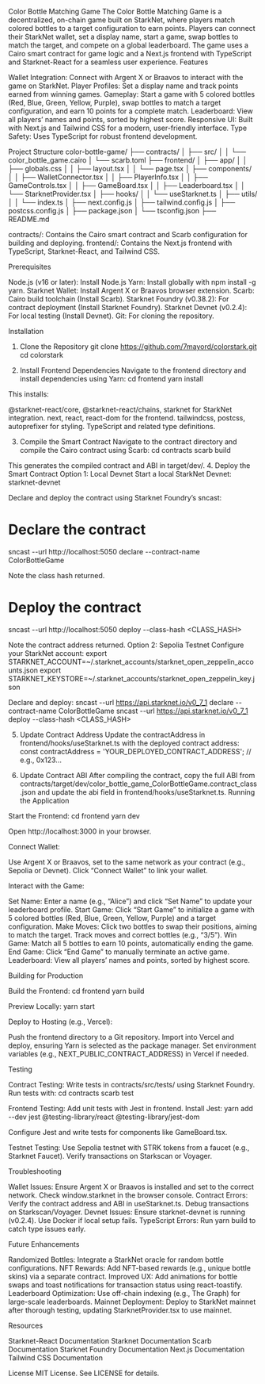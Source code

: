 Color Bottle Matching Game
The Color Bottle Matching Game is a decentralized, on-chain game built on StarkNet, where players match colored bottles to a target configuration to earn points. Players can connect their StarkNet wallet, set a display name, start a game, swap bottles to match the target, and compete on a global leaderboard. The game uses a Cairo smart contract for game logic and a Next.js frontend with TypeScript and Starknet-React for a seamless user experience.
Features

Wallet Integration: Connect with Argent X or Braavos to interact with the game on StarkNet.
Player Profiles: Set a display name and track points earned from winning games.
Gameplay: Start a game with 5 colored bottles (Red, Blue, Green, Yellow, Purple), swap bottles to match a target configuration, and earn 10 points for a complete match.
Leaderboard: View all players’ names and points, sorted by highest score.
Responsive UI: Built with Next.js and Tailwind CSS for a modern, user-friendly interface.
Type Safety: Uses TypeScript for robust frontend development.

Project Structure
color-bottle-game/
├── contracts/
│   ├── src/
│   │   └── color_bottle_game.cairo
│   └── scarb.toml
├── frontend/
│   ├── app/
│   │   ├── globals.css
│   │   ├── layout.tsx
│   │   └── page.tsx
│   ├── components/
│   │   ├── WalletConnector.tsx
│   │   ├── PlayerInfo.tsx
│   │   ├── GameControls.tsx
│   │   ├── GameBoard.tsx
│   │   ├── Leaderboard.tsx
│   │   └── StarknetProvider.tsx
│   ├── hooks/
│   │   └── useStarknet.ts
│   ├── utils/
│   │   └── index.ts
│   ├── next.config.js
│   ├── tailwind.config.js
│   ├── postcss.config.js
│   ├── package.json
│   └── tsconfig.json
├── README.md


contracts/: Contains the Cairo smart contract and Scarb configuration for building and deploying.
frontend/: Contains the Next.js frontend with TypeScript, Starknet-React, and Tailwind CSS.

Prerequisites

Node.js (v16 or later): Install Node.js
Yarn: Install globally with npm install -g yarn.
Starknet Wallet: Install Argent X or Braavos browser extension.
Scarb: Cairo build toolchain (Install Scarb).
Starknet Foundry (v0.38.2): For contract deployment (Install Starknet Foundry).
Starknet Devnet (v0.2.4): For local testing (Install Devnet).
Git: For cloning the repository.

Installation
1. Clone the Repository
git clone https://github.com/7mayord/colorstark.git
cd colorstark

2. Install Frontend Dependencies
Navigate to the frontend directory and install dependencies using Yarn:
cd frontend
yarn install

This installs:

@starknet-react/core, @starknet-react/chains, starknet for StarkNet integration.
next, react, react-dom for the frontend.
tailwindcss, postcss, autoprefixer for styling.
TypeScript and related type definitions.

3. Compile the Smart Contract
Navigate to the contract directory and compile the Cairo contract using Scarb:
cd contracts
scarb build

This generates the compiled contract and ABI in target/dev/.
4. Deploy the Smart Contract
Option 1: Local Devnet
Start a local StarkNet Devnet:
starknet-devnet

Declare and deploy the contract using Starknet Foundry’s sncast:
# Declare the contract
sncast --url http://localhost:5050 declare --contract-name ColorBottleGame

Note the class hash returned.
# Deploy the contract
sncast --url http://localhost:5050 deploy --class-hash <CLASS_HASH>

Note the contract address returned.
Option 2: Sepolia Testnet
Configure your StarkNet account:
export STARKNET_ACCOUNT=~/.starknet_accounts/starknet_open_zeppelin_accounts.json
export STARKNET_KEYSTORE=~/.starknet_accounts/starknet_open_zeppelin_key.json

Declare and deploy:
sncast --url https://api.starknet.io/v0_7_1 declare --contract-name ColorBottleGame
sncast --url https://api.starknet.io/v0_7_1 deploy --class-hash <CLASS_HASH>

5. Update Contract Address
Update the contractAddress in frontend/hooks/useStarknet.ts with the deployed contract address:
const contractAddress = 'YOUR_DEPLOYED_CONTRACT_ADDRESS'; // e.g., 0x123...

6. Update Contract ABI
After compiling the contract, copy the full ABI from contracts/target/dev/color_bottle_game_ColorBottleGame.contract_class.json and update the abi field in frontend/hooks/useStarknet.ts.
Running the Application

Start the Frontend:
cd frontend
yarn dev

Open http://localhost:3000 in your browser.

Connect Wallet:

Use Argent X or Braavos, set to the same network as your contract (e.g., Sepolia or Devnet).
Click “Connect Wallet” to link your wallet.


Interact with the Game:

Set Name: Enter a name (e.g., “Alice”) and click “Set Name” to update your leaderboard profile.
Start Game: Click “Start Game” to initialize a game with 5 colored bottles (Red, Blue, Green, Yellow, Purple) and a target configuration.
Make Moves: Click two bottles to swap their positions, aiming to match the target. Track moves and correct bottles (e.g., “3/5”).
Win Game: Match all 5 bottles to earn 10 points, automatically ending the game.
End Game: Click “End Game” to manually terminate an active game.
Leaderboard: View all players’ names and points, sorted by highest score.



Building for Production

Build the Frontend:
cd frontend
yarn build


Preview Locally:
yarn start


Deploy to Hosting (e.g., Vercel):

Push the frontend directory to a Git repository.
Import into Vercel and deploy, ensuring Yarn is selected as the package manager.
Set environment variables (e.g., NEXT_PUBLIC_CONTRACT_ADDRESS) in Vercel if needed.



Testing

Contract Testing: Write tests in contracts/src/tests/ using Starknet Foundry. Run tests with:
cd contracts
scarb test


Frontend Testing: Add unit tests with Jest in frontend. Install Jest:
yarn add --dev jest @testing-library/react @testing-library/jest-dom

Configure Jest and write tests for components like GameBoard.tsx.

Testnet Testing: Use Sepolia testnet with STRK tokens from a faucet (e.g., Starknet Faucet). Verify transactions on Starkscan or Voyager.


Troubleshooting

Wallet Issues: Ensure Argent X or Braavos is installed and set to the correct network. Check window.starknet in the browser console.
Contract Errors: Verify the contract address and ABI in useStarknet.ts. Debug transactions on Starkscan/Voyager.
Devnet Issues: Ensure starknet-devnet is running (v0.2.4). Use Docker if local setup fails.
TypeScript Errors: Run yarn build to catch type issues early.

Future Enhancements

Randomized Bottles: Integrate a StarkNet oracle for random bottle configurations.
NFT Rewards: Add NFT-based rewards (e.g., unique bottle skins) via a separate contract.
Improved UX: Add animations for bottle swaps and toast notifications for transaction status using react-toastify.
Leaderboard Optimization: Use off-chain indexing (e.g., The Graph) for large-scale leaderboards.
Mainnet Deployment: Deploy to StarkNet mainnet after thorough testing, updating StarknetProvider.tsx to use mainnet.

Resources

Starknet-React Documentation
Starknet Documentation
Scarb Documentation
Starknet Foundry Documentation
Next.js Documentation
Tailwind CSS Documentation

License
MIT License. See LICENSE for details.
